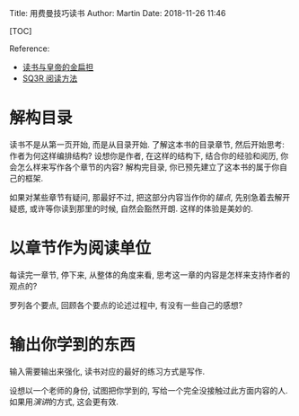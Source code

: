 Title: 用费曼技巧读书
Author: Martin
Date: 2018-11-26 11:46

[TOC]

Reference:

- [读书与皇帝的金扁担](https://www.jianshu.com/p/682872cc0fc8)
- [SQ3R 阅读方法](http://www.studygs.net/chinese/texred2.htm)

# 解构目录

读书不是从第一页开始, 而是从目录开始. 了解这本书的目录章节, 然后开始思考: 作者为何这样编排结构? 设想你是作者, 在这样的结构下, 结合你的经验和阅历, 你会怎么样来写作各个章节的内容? 解构完目录, 你已预先建立了这本书的属于你自己的框架.

如果对某些章节有疑问, 那最好不过, 把这部分内容当作你的*锚点*, 先别急着去解开疑惑, 或许等你读到那里的时候, 自然会豁然开朗. 这样的体验是美妙的.

# 以章节作为阅读单位

每读完一章节, 停下来, 从整体的角度来看, 思考这一章的内容是怎样来支持作者的观点的?

罗列各个要点, 回顾各个要点的论述过程中, 有没有一些自己的感想?

# 输出你学到的东西

输入需要输出来强化, 读书对应的最好的练习方式是写作.

设想以一个老师的身份, 试图把你学到的, 写给一个完全没接触过此方面内容的人. 如果用*演讲*的方式, 这会更有效.
